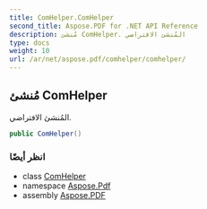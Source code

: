 ```yaml
---
title: ComHelper.ComHelper
second_title: Aspose.PDF for .NET API Reference
description: مُنشئ ComHelper. المُنشئ الافتراضي
type: docs
weight: 10
url: /ar/net/aspose.pdf/comhelper/comhelper/
---
```

## مُنشئ ComHelper

المُنشئ الافتراضي.

```csharp
public ComHelper()
```

### انظر أيضًا

* class [ComHelper](../)
* namespace [Aspose.Pdf](../../../aspose.pdf/)
* assembly [Aspose.PDF](../../../)